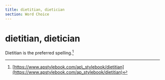 ```yaml
---
title: dietitian, dietician
section: Word Choice
---
```

# dietitian, dietician

Dietitian is the preferred spelling.[^41]

[^41]: [https://www.apstylebook.com/ap\_stylebook/dietitian](https://www.apstylebook.com/ap_stylebook/dietitian)